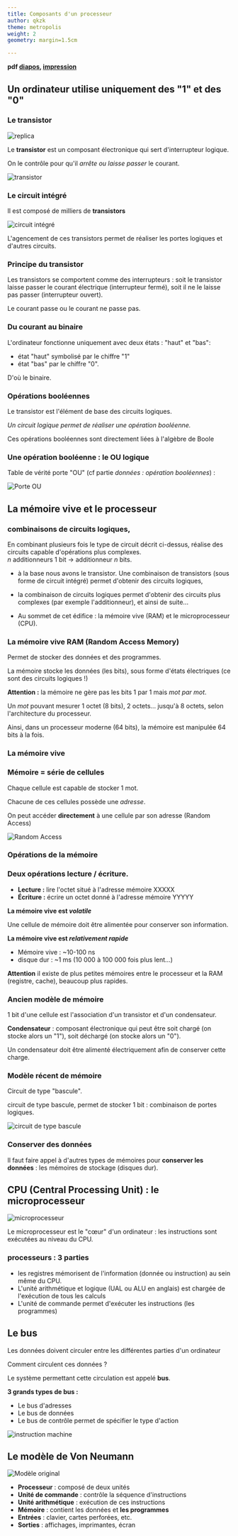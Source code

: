 ```yaml
---
title: Composants d'un processeur
author: qkzk
theme: metropolis
weight: 2
geometry: margin=1.5cm

---
```


**pdf [diapos](./2_composants-Beamer.pdf), [impression](./2_composants-Article.pdf)**

## Un ordinateur utilise uniquement des "1" et des "0"

### Le transistor

![replica](../img/first_transistor.jpg)

Le **transistor** est un composant électronique qui sert d'interrupteur logique.

On le contrôle pour qu'il _arrête ou laisse passer_ le courant.

![transistor](../img/transistor.png) 

### Le circuit intégré

Il est composé de milliers de **transistors**

![circuit intégré](../img/ci.jpg)

L'agencement de ces transistors permet de réaliser les portes logiques et d'autres circuits.

### Principe du transistor

Les transistors se comportent comme des interrupteurs : soit
le transistor laisse passer le courant électrique (interrupteur fermé),
soit il ne le laisse pas passer (interrupteur ouvert).

Le courant passe ou le courant ne passe pas.

### Du courant au binaire

L'ordinateur fonctionne uniquement avec deux états : "haut" et "bas":

* état "haut" symbolisé par le chiffre "1"
* état "bas" par le chiffre "0".

D'où le binaire.

### Opérations booléennes

Le transistor est l'élément de base des circuits logiques.

_Un circuit logique permet de réaliser une opération booléenne._ 

Ces opérations booléennes sont directement liées à l'algèbre de Boole

### Une opération booléenne : le OU logique


Table de vérité porte "OU" (cf partie _données : opération booléennes_) :
<!--  -->
<!-- | E1  | E2  | S   | -->
<!-- |---- |---- |---  | -->
<!-- | 0   | 0   | 0   | -->
<!-- | 0   | 1   | 1   | -->
<!-- | 1   | 0   | 1   | -->
<!-- | 1   | 1   | 1   | -->


![Porte OU](./../img/or_gate.gif)


## La mémoire vive et le processeur

### combinaisons de circuits logiques,

En combinant plusieurs fois le type de circuit décrit ci-dessus, réalise des circuits 
capable d'opérations plus complexes.\
$n$ additionneurs 1 bit $\rightarrow$ additionneur $n$ bits.

* à la base nous avons
le transistor. Une combinaison de transistors (sous forme de circuit
intégré) permet d'obtenir des circuits logiques,

* la combinaison de
circuits logiques permet d'obtenir des circuits plus complexes (par exemple
l'additionneur), et ainsi de suite...

* Au sommet de cet édifice : la mémoire vive (RAM) et le microprocesseur (CPU).

### La mémoire vive RAM (Random Access Memory)

Permet de stocker des données et des programmes.

La mémoire stocke les données (les bits), sous forme
d'états électriques (ce sont des circuits logiques !)

**Attention :** la mémoire ne gère pas les bits 1 par 1 mais _mot par mot_.

Un _mot_ pouvant mesurer 1 octet (8 bits), 2 octets... jusqu'à 8 octets, selon l'architecture du processeur.

Ainsi, dans un processeur moderne (64 bits), la mémoire est manipulée 64 bits à la fois.

### La mémoire vive

### Mémoire = série de cellules

Chaque cellule est capable de stocker 1 mot.

Chacune de ces cellules possède une _adresse_.

On peut accéder **directement** à une cellule par son adresse (Random Access)

![Random Access](../img/ram.png)


### Opérations de la mémoire

### Deux opérations **lecture / écriture**.

* **Lecture :** lire l'octet situé à l'adresse mémoire XXXXX
* **Écriture :** écrire un octet donné à l'adresse mémoire YYYYY

**La mémoire vive est _volatile_**

Une cellule de mémoire doit être alimentée pour conserver son information.

**La mémoire vive est _relativement rapide_**


* Mémoire vive : ~10-100 ns
* disque dur : ~1 ms ($10~000$ à $100~000$ fois plus lent...)

**Attention** il existe de plus petites mémoires entre le processeur et la RAM (registre, cache), 
beaucoup plus rapides.


### Ancien modèle de mémoire

1 bit d'une cellule est l'association d'un transistor et d'un condensateur.

**Condensateur** : composant électronique qui peut être soit chargé (on stocke alors
un "1"), soit déchargé (on stocke alors un "0").

Un condensateur doit être alimenté électriquement afin de conserver cette
charge.


### Modèle récent de mémoire

Circuit de type "bascule".

circuit de type bascule, permet de stocker 1 bit : combinaison de portes logiques.

![circuit de type bascule](../img/bascule.png)



### Conserver des données

Il faut faire appel à d'autres types de mémoires pour **conserver les données** : les mémoires de
stockage (disques dur).

## CPU (Central Processing Unit) : le microprocesseur

![microprocesseur](../img/cpu.jpg)



Le microprocesseur est le "cœur" d'un ordinateur : les instructions
sont exécutées au niveau du CPU.

### processeurs : 3 parties

-   les registres mémorisent de l'information (donnée ou
    instruction) au sein même du CPU.
-   L'unité arithmétique et logique (UAL ou ALU en anglais) est chargée
    de l'exécution de tous les calculs
-   L'unité de commande permet d'exécuter les instructions (les programmes)

## Le bus


Les données doivent circuler entre les différentes parties d'un ordinateur

Comment circulent ces données ?

Le système permettant cette circulation est appelé **bus**.

**3 grands types de bus :**

-   Le bus d'adresses
-   Le bus de données
-   Le bus de contrôle permet de spécifier le type d'action


![instruction machine](../img/nsi_prem_bus.png)

## Le modèle de Von Neumann


![Modèle original](../img/modele-originel2.gif)

* **Processeur** : composé de deux unités
* **Unité de commande** : contrôle la séquence d'instructions
* **Unité arithmétique** : exécution de ces instructions
* **Mémoire** : contient les données et **les programmes**
* **Entrées** : clavier, cartes perforées, etc.
* **Sorties** : affichages, imprimantes, écran
